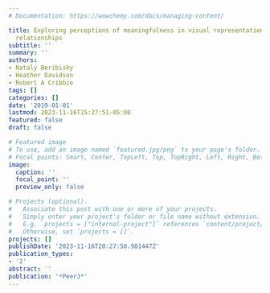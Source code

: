 ```yaml
---
# Documentation: https://wowchemy.com/docs/managing-content/

title: Exploring perceptions of meaningfulness in visual representations of bivariate
  relationships
subtitle: ''
summary: ''
authors:
- Nataly Beribisky
- Heather Davidson
- Robert A Cribbie
tags: []
categories: []
date: '2019-01-01'
lastmod: 2023-11-16T15:27:51-05:00
featured: false
draft: false

# Featured image
# To use, add an image named `featured.jpg/png` to your page's folder.
# Focal points: Smart, Center, TopLeft, Top, TopRight, Left, Right, BottomLeft, Bottom, BottomRight.
image:
  caption: ''
  focal_point: ''
  preview_only: false

# Projects (optional).
#   Associate this post with one or more of your projects.
#   Simply enter your project's folder or file name without extension.
#   E.g. `projects = ["internal-project"]` references `content/project/deep-learning/index.md`.
#   Otherwise, set `projects = []`.
projects: []
publishDate: '2023-11-16T20:27:50.981447Z'
publication_types:
- '2'
abstract: ''
publication: '*PeerJ*'
---
```

